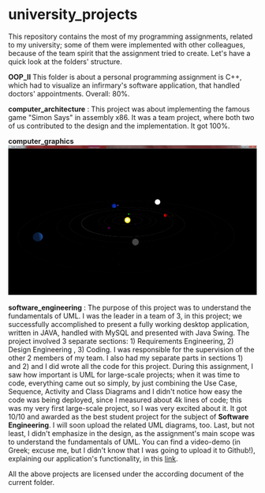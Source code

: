 university_projects
===================
This repository contains the most of my programming assignments, related to my university; some of them were implemented with other colleagues, because of the team spirit that the assignment tried to create. Let's have a quick look at the folders' structure.

<b>OOP_II</b> This folder is about a personal programming assignment is C++, which had to visualize an infirmary's software application, that handled doctors' appointments. Overall: 80%.

<b>computer_architecture</b> : This project was about implementing the famous game "Simon Says" in assembly x86. It was a team project, where both two of us contributed to the design and the implementation. It got 100%.

<b>computer_graphics</b>
![giveit](/_images/solar_system2.jpg "a title")


<b>software_engineering</b> : The purpose of this project was to understand the fundamentals of UML. I was the leader in a team of 3, in this project; we successfully accomplished to present a fully working desktop application, written in JAVA, handled with MySQL and presented with Java Swing. The project involved 3 separate sections: 1) Requirements Engineering, 2) Design Engineering , 3) Coding. I was responsible for the supervision of the other 2 members of my team. I also had my separate parts in sections 1) and 2) and I did wrote all the code for this project. During this assignment, I saw how important is UML for large-scale projects; when it was time to code, everything came out so simply, by just combining the Use Case, Sequence, Activity and Class Diagrams and I didn't notice how easy the code was being deployed, since I measured about 4k lines of code; this was my very first large-scale project, so I was very excited about it. It got 10/10 and awarded as the best student project for the subject of <b>Software Engineering</b>. I will soon upload the related UML diagrams, too. Last, but not least, I didn't emphasize in the design, as the assignment's main scope was to understand the fundamentals of UML. You can find a video-demo (in Greek; excuse me, but I didn't know that I was going to upload it to Github!), explaining our application's functionality, in this <a href="https://drive.google.com/file/d/0BwF392wdixcxRUtpNk80OXpzVjA/edit?usp=sharing">link</a>. 


All the above projects are licensed under the according document of the current folder.
